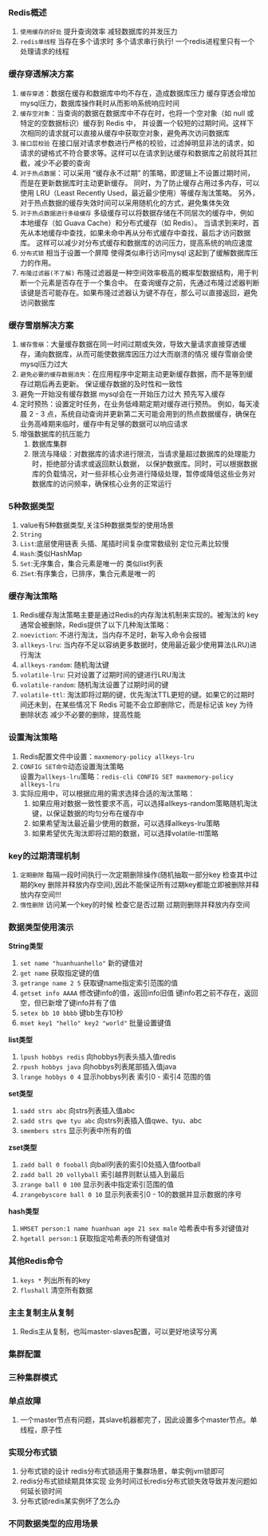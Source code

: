 ### Redis概述
1. `使用缓存的好处` 提升查询效率 减轻数据库的并发压力
2. `redis单线程` 当存在多个请求时 多个请求串行执行! 一个redis进程里只有一个处理请求的线程


### 缓存穿透解决方案
1. `缓存穿透`：数据在缓存和数据库中均不存在，造成数据库压力
   缓存穿透会增加mysql压力，数据库操作耗时从而影响系统响应时间
2. `缓存空对象`：当查询的数据在数据库中不存在时，也将一个空对象（如 null 或特定的空数据标识）缓存到 Redis 中，
   并设置一个较短的过期时间。这样下次相同的请求就可以直接从缓存中获取空对象，避免再次访问数据库
3. `接口层校验`
   在接口层对请求参数进行严格的校验，过滤掉明显非法的请求，如请求的键格式不符合要求等。这样可以在请求到达缓存和数据库之前就将其拦截，减少不必要的查询
4. `对于热点数据`：可以采用 “缓存永不过期” 的策略，即逻辑上不设置过期时间，而是在更新数据库时主动更新缓存。
   同时，为了防止缓存占用过多内存，可以使用 LRU（Least Recently Used，最近最少使用）等缓存淘汰策略。
   另外，对于热点数据的缓存失效时间可以采用随机化的方式，避免集体失效
5. `对于热点数据进行多级缓存`
   多级缓存可以将数据存储在不同层次的缓存中，例如本地缓存（如 Guava Cache）和分布式缓存（如 Redis）。
   当请求到来时，首先从本地缓存中查找，如果未命中再从分布式缓存中查找，最后才访问数据库。
   这样可以减少对分布式缓存和数据库的访问压力，提高系统的响应速度
6. `分布式锁` 相当于设置一个屏障 使得类似串行访问mysql 这起到了缓解数据库压力的作用。
7. `布隆过滤器(不了解)`
   布隆过滤器是一种空间效率极高的概率型数据结构，用于判断一个元素是否存在于一个集合中。
   在查询缓存之前，先通过布隆过滤器判断该键是否可能存在。如果布隆过滤器认为键不存在，那么可以直接返回，避免访问数据库


### 缓存雪崩解决方案
1. `缓存雪崩`：大量缓存数据在同一时间过期或失效，导致大量请求直接穿透缓存，涌向数据库，从而可能使数据库因压力过大而崩溃的情况
   缓存雪崩会使mysql压力过大
2. `避免必要的缓存数据消失`：在应用程序中定期主动更新缓存数据，而不是等到缓存过期后再去更新。
   保证缓存数据的及时性和一致性
3. 避免一开始没有缓存数据 mysql会在一开始压力过大 预先写入缓存
4. 定时预热：设置定时任务，在业务低峰期定期对缓存进行预热。
   例如，每天凌晨 2 - 3 点，系统自动查询并更新第二天可能会用到的热点数据缓存，确保在业务高峰期来临时，缓存中有足够的数据可以响应请求
5. 增强数据库的抗压能力
    1. 数据库集群
    2. 限流与降级：对数据库的请求进行限流，当请求量超过数据库的处理能力时，拒绝部分请求或返回默认数据，
       以保护数据库。同时，可以根据数据库的负载情况，对一些非核心业务进行降级处理，暂停或降低这些业务对数据库的访问频率，确保核心业务的正常运行


### 5种数据类型
1. value有5种数据类型,关注5种数据类型的使用场景
2. `String`
3. `List`:底层使用链表 头插、尾插时间复杂度常数级别 定位元素比较慢
4. `Hash`:类似HashMap
5. `Set`:无序集合，集合元素是唯一的 类似list列表
6. `ZSet`:有序集合，已排序，集合元素是唯一的


### 缓存淘汰策略  
1. Redis缓存淘汰策略主要是通过Redis的内存淘汰机制来实现的。被淘汰的 key 通常会被删除，Redis提供了以下几种淘汰策略：
2. `noeviction`: 不进行淘汰，当内存不足时，新写入命令会报错
3. `allkeys-lru`: 当内存不足以容纳更多数据时，使用最近最少使用算法(LRU)进行淘汰
4. `allkeys-random`: 随机淘汰键
5. `volatile-lru`: 只对设置了过期时间的键进行LRU淘汰
6. `volatile-random`: 随机淘汰设置了过期时间的键
7. `volatile-ttl`: 淘汰即将过期的键，优先淘汰TTL更短的键。如果它的过期时间还未到，在某些情况下 Redis 可能不会立即删除它，而是标记该 key 为待删除状态
   减少不必要的删除，提高性能


### 设置淘汰策略
1. Redis配置文件中设置：`maxmemory-policy allkeys-lru`
2. `CONFIG SET命令`动态设置淘汰策略  
   设置为`allkeys-lru`策略：`redis-cli CONFIG SET maxmemory-policy allkeys-lru`
3. 实际应用中，可以根据应用的需求选择合适的淘汰策略：
    1. 如果应用对数据一致性要求不高，可以选择allkeys-random策略随机淘汰键，以保证数据的均匀分布在缓存中  
    2. 如果希望淘汰最近最少使用的数据，可以选择allkeys-lru策略  
    3. 如果希望优先淘汰即将过期的数据，可以选择volatile-ttl策略


### key的过期清理机制
1. `定期删除` 每隔一段时间执行一次定期删除操作(随机抽取一部分key 检查其中过期的key 删除并释放内存空间),因此不能保证所有过期key都能立即被删除并释放内存空间!!!
2. `惰性删除` 访问某一个key的时候 检查它是否过期 过期则删除并释放内存空间


### 数据类型使用演示
**String类型**  
1. `set name "huanhuanhello"` 新的键值对  
2. `get name` 获取指定键的值  
3. `getrange name 2 5` 获取键name指定索引范围的值  
4. `getset info AAAA` 修改键info的值，返回info旧值 键info若之前不存在，返回空，但已新增了键info并有了值  
5. `setex bb 10 bbbb` 键bb生存10秒  
6. `mset key1 "hello" key2 "world"` 批量设置键值

**list类型**  
1. `lpush hobbys redis` 向hobbys列表头插入值redis  
2. `rpush hobbys java` 向hobbys列表尾部插入值java  
3. `lrange hobbys 0 4` 显示hobbys列表 索引0 - 索引4 范围的值

**set类型**  
1. `sadd strs abc` 向strs列表插入值abc  
2. `sadd strs qwe tyu abc` 向strs列表插入值qwe、tyu、abc  
3. `smembers strs` 显示列表中所有的值  

**zset类型**  
1. `zadd ball 0 fooball` 向ball列表的索引0处插入值football  
2. `zadd ball 20 vollyball` 索引越界则默认插入到最后  
3. `zrange ball 0 100` 显示列表中指定索引范围的值  
4. `zrangebyscore ball 0 10` 显示列表索引0 - 10的数据并显示数据的序号

**hash类型**  
1. `HMSET person:1 name huanhuan age 21 sex male` 哈希表中有多对键值对  
2. `hgetall person:1` 获取指定哈希表的所有键值对  


### 其他Redis命令
1. `keys *` 列出所有的key  
2. `flushall` 清空所有数据


### 主主复制主从复制
1. Redis主从复制，也叫master-slaves配置，可以更好地读写分离


### 集群配置


### 三种集群模式


### 单点故障
1. 一个master节点有问题，其slave机器都完了，因此设置多个master节点。单线程，原子性


### 实现分布式锁
1. 分布式锁的设计 redis分布式锁适用于集群场景，单实例jvm锁即可
2. redis分布式锁续期具体实现 业务时间过长redis分布式锁失效导致并发问题如何延长锁时间
3. 分布式锁redis某实例坏了怎么办


### 不同数据类型的应用场景